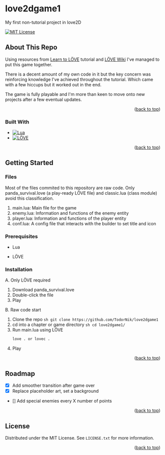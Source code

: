 # love2dgame1
My first non-tutorial project in love2D
<!-- Improved compatibility of back to top link: See: https://github.com/othneildrew/Best-README-Template/pull/73 -->

<a name="readme-top"></a>

<!-- PROJECT SHIELDS -->
<!--
*** I'm using markdown "reference style" links for readability.
*** Reference links are enclosed in brackets [ ] instead of parentheses ( ).
*** See the bottom of this document for the declaration of the reference variables
*** for contributors-url, forks-url, etc. This is an optional, concise syntax you may use.
*** https://www.markdownguide.org/basic-syntax/#reference-style-links
-->

[![MIT License][license-shield]][license-url]

<!-- ABOUT THE PROJECT -->

## About This Repo

Using resources from [Learn to LÖVE](https://www.sheepolution.com/learn/book/contents) tutorial and [LÖVE Wiki](https://love2d.org/wiki/Main_Page) I've managed to put this game together.

There is a decent amount of my own code in it but the key concern was reinforcing knowledge I've achieved throughout the tutorial. Which came with a few hiccups but it worked out in the end.

The game is fully playable and I'm more than keen to move onto new projects after a few eventual updates.

<p align="right">(<a href="#readme-top">back to top</a>)</p>

### Built With

- [![Lua][Lua-shield]][Lua-url]
- [![LÖVE][LOVE-shield]][LOVE-url]

<p align="right">(<a href="#readme-top">back to top</a>)</p>

<!-- GETTING STARTED -->

## Getting Started

### Files

Most of the files commited to this repository are raw code. Only panda_survival.love (a play-ready LÖVE file) and classic.lua (class module) avoid this classification.

1. main.lua: Main file for the game
2. enemy.lua: Information and functions of the enemy entity
3. player.lua: Information and functions of the player entity
4. conf.lua: A config file that interacts with the builder to set title and icon
### Prerequisites

- Lua

- LÖVE

### Installation

A. Only LÖVE required 
  1. Download panda_survival.love
  2. Double-click the file
  3. Play

B. Raw code start
  1. Clone the repo
    ```sh
    git clone https://github.com/TodorNik/love2dgame1
    ```
  2. cd into a chapter or game directory
    ```sh
    cd love2dgame1/
    ```
  3. Run main.lua using LÖVE
     ```sh
     love . or lovec .
     ```
  4. Play

<p align="right">(<a href="#readme-top">back to top</a>)</p>

<!-- ROADMAP -->

## Roadmap

- [X] Add smoother transition after game over
- [X] Replace placeholder art, set a background
- [] Add special enemies every X number of points

<p align="right">(<a href="#readme-top">back to top</a>)</p>

<!-- LICENSE -->

## License

Distributed under the MIT License. See `LICENSE.txt` for more information.

<p align="right">(<a href="#readme-top">back to top</a>)</p>

<!-- MARKDOWN LINKS & IMAGES -->
<!-- https://www.markdownguide.org/basic-syntax/#reference-style-links -->

[license-shield]: https://img.shields.io/github/license/othneildrew/Best-README-Template.svg?style=for-the-badge
[license-url]: https://github.com/wem1c/Learn-To-LOVE/blob/master/LICENSE
[Lua-shield]: https://img.shields.io/badge/Lua-5B1B1B?style=for-the-badge&logo=lua&logoColor=white
[Lua-url]: https://www.lua.org/
[LOVE-shield]: https://img.shields.io/badge/LÖVE-5B1B1B?style=for-the-badge&logo=love&logoColor
[LOVE-url]: https://www.love.com/
